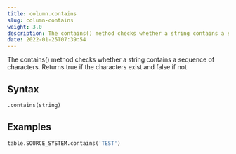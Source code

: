 ```yaml
---
title: column.contains
slug: column-contains
weight: 3.0
description: The contains() method checks whether a string contains a sequence of characters. Returns true if the characters exist and false if not
date: 2022-01-25T07:39:54
---
```


The contains() method checks whether a string contains a sequence of characters. Returns true if the characters exist and false if not

## Syntax
```python
.contains(string)
```

## Examples
```python
table.SOURCE_SYSTEM.contains('TEST')
```
